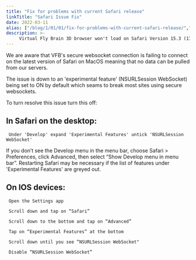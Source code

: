 ```yaml
---
title: "Fix for problems with current Safari release"
linkTitle: "Safari Issue Fix"
date: 2022-03-11
alias: ["/blog/1/01/01/fix-for-problems-with-current-safari-release/","/blog/1/01/01/problems-with-current-safari-release/"]
description: >-
     Virtual Fly Brain 3D browser won't load on Safari Version 15.3 (17612.4.9.1.8) with an experimental feature enabled. Please follow these instructions to disable it until Apple fixes the issue.
---
```


We are aware that VFB's secure websocket connection is failing to connect on the latest version of Safari on MacOS meaning that no data can be pulled from our servers.

The issue is down to an 'experimental feature' (NSURLSession WebSocket) being set to ON by default which seams to break most sites using secure websockets. 

To turn resolve this issue turn this off:

## In Safari on the desktop:

     Under 'Develop' expand 'Experimental Features' untick 'NSURLSession WebSocket'
     
     
If you don’t see the Develop menu in the menu bar, choose Safari > Preferences, click Advanced, then select “Show Develop menu in menu bar”. Restarting Safari may be necessary if the list of features under 'Experimental Features' are greyed out.


## On IOS devices:

     Open the Settings app

     Scroll down and tap on “Safari”
     
     Scroll down to the bottom and tap on “Advanced”
     
     Tap on “Experimental Features” at the bottom
     
     Scroll down until you see “NSURLSession WebSocket"
     
     Disable “NSURLSession WebSocket”


